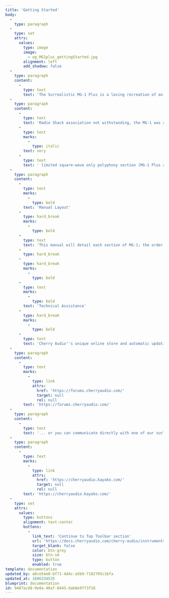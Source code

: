 ```yaml
---
title: 'Getting Started'
body:
  -
    type: paragraph
  -
    type: set
    attrs:
      values:
        type: image
        image:
          - ug_MG1plus_gettingStarted.jpg
        alignment: left
        add_shadow: false
  -
    type: paragraph
    content:
      -
        type: text
        text: 'The Surrealistic MG-1 Plus is a loving recreation of an oddball collaboration between Moog Music and ''70s/''80s consumer electronics giant, Radio Shack. The story goes that Radio Shack''s marketing believed they could sell a synthesizer to budding musicians and hifi enthusiasts, leading to an OEM deal with Moog and resulting in the Realistic Concertmate MG-1. These sold for $500, and depending on your perspective, this was either crazy cheap for a geniune Moog synth with a real ladder filter, or really expensive for a Radio Shack item.'
  -
    type: paragraph
    content:
      -
        type: text
        text: 'Radio Shack association not withstanding, the MG-1 was a great sounding little synth with a few dumb limitations, all of which have been addressed with Cherry Audio''s Surrealistic MG-1 Plus. These limitations included a limited range two-and-a-half octave keyboard (MG-1 Plus responds to any keyboard range), limited octave switching (MG-1 Plus adds a three-position transpose switch), and '
      -
        type: text
        marks:
          -
            type: italic
        text: very
      -
        type: text
        text: ' limited square-wave only polyphony section (MG-1 Plus adds a sawtooth, mod abilities, and a range switch). We''ll get into the specifics in each section of this manual, but suffice to say, MG-1 Plus builds upon the original easy-to-use, great sounding MG-1, and adds to the fun with convenient, modern features. '
  -
    type: paragraph
    content:
      -
        type: text
        marks:
          -
            type: bold
        text: 'Manual Layout'
      -
        type: hard_break
        marks:
          -
            type: bold
      -
        type: text
        text: 'This manual will detail each section of MG-1; the order of the chapters follows the signal flow (as opposed to the physical layout of the front panel sections). '
      -
        type: hard_break
      -
        type: hard_break
        marks:
          -
            type: bold
      -
        type: text
        marks:
          -
            type: bold
        text: 'Technical Assistance'
      -
        type: hard_break
        marks:
          -
            type: bold
      -
        type: text
        text: 'Cherry Audio''s unique online store and automatic updating should make operation a smooth experience, but if you run into any issues or have questions, you can discuss issues online at the Cherry Audio forums at:'
  -
    type: paragraph
    content:
      -
        type: text
        marks:
          -
            type: link
            attrs:
              href: 'https://forums.cherryaudio.com/'
              target: null
              rel: null
        text: 'https://forums.cherryaudio.com/'
  -
    type: paragraph
    content:
      -
        type: text
        text: '... or you can communicate directly with one of our surly and grumpy, scratch that... outgoing and friendly tech support staff at:'
  -
    type: paragraph
    content:
      -
        type: text
        marks:
          -
            type: link
            attrs:
              href: 'https://cherryaudio.kayako.com/'
              target: null
              rel: null
        text: 'https://cherryaudio.kayako.com/'
  -
    type: set
    attrs:
      values:
        type: buttons
        alignment: text-center
        buttons:
          -
            link_text: 'Continue to Top Toolbar section'
            url: 'https://docs.cherryaudio.com/cherry-audio/instruments/mg-1-plus/top-toolbar'
            target_blank: false
            color: btn-grey
            size: btn-sm
            type: button
            enabled: true
template: documentation
updated_by: a0ce54e0-bf71-4d4c-a5b9-7182705c1bfa
updated_at: 1606334535
blueprint: documentation
id: 9487acd8-9e8a-40af-8445-dab8e9ff3f18
---
```

